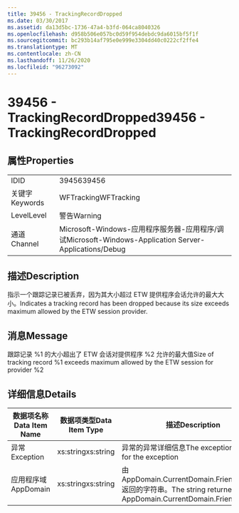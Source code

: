 ```yaml
---
title: 39456 - TrackingRecordDropped
ms.date: 03/30/2017
ms.assetid: da13d5bc-1736-47a4-b3fd-064ca8040326
ms.openlocfilehash: d958b506e057bc0d59f954debdc9da6015bf5f1f
ms.sourcegitcommit: bc293b14af795e0e999e3304dd40c0222cf2ffe4
ms.translationtype: MT
ms.contentlocale: zh-CN
ms.lasthandoff: 11/26/2020
ms.locfileid: "96273092"
---
```

# <a name="39456---trackingrecorddropped"></a><span data-ttu-id="9a18b-102">39456 - TrackingRecordDropped</span><span class="sxs-lookup"><span data-stu-id="9a18b-102">39456 - TrackingRecordDropped</span></span>

## <a name="properties"></a><span data-ttu-id="9a18b-103">属性</span><span class="sxs-lookup"><span data-stu-id="9a18b-103">Properties</span></span>  
  
|||  
|-|-|  
|<span data-ttu-id="9a18b-104">ID</span><span class="sxs-lookup"><span data-stu-id="9a18b-104">ID</span></span>|<span data-ttu-id="9a18b-105">39456</span><span class="sxs-lookup"><span data-stu-id="9a18b-105">39456</span></span>|  
|<span data-ttu-id="9a18b-106">关键字</span><span class="sxs-lookup"><span data-stu-id="9a18b-106">Keywords</span></span>|<span data-ttu-id="9a18b-107">WFTracking</span><span class="sxs-lookup"><span data-stu-id="9a18b-107">WFTracking</span></span>|  
|<span data-ttu-id="9a18b-108">Level</span><span class="sxs-lookup"><span data-stu-id="9a18b-108">Level</span></span>|<span data-ttu-id="9a18b-109">警告</span><span class="sxs-lookup"><span data-stu-id="9a18b-109">Warning</span></span>|  
|<span data-ttu-id="9a18b-110">通道</span><span class="sxs-lookup"><span data-stu-id="9a18b-110">Channel</span></span>|<span data-ttu-id="9a18b-111">Microsoft-Windows-应用程序服务器-应用程序/调试</span><span class="sxs-lookup"><span data-stu-id="9a18b-111">Microsoft-Windows-Application Server-Applications/Debug</span></span>|  
  
## <a name="description"></a><span data-ttu-id="9a18b-112">描述</span><span class="sxs-lookup"><span data-stu-id="9a18b-112">Description</span></span>  

 <span data-ttu-id="9a18b-113">指示一个跟踪记录已被丢弃，因为其大小超过 ETW 提供程序会话允许的最大大小。</span><span class="sxs-lookup"><span data-stu-id="9a18b-113">Indicates a tracking record has been dropped because its size exceeds maximum allowed by the ETW session provider.</span></span>  
  
## <a name="message"></a><span data-ttu-id="9a18b-114">消息</span><span class="sxs-lookup"><span data-stu-id="9a18b-114">Message</span></span>  

 <span data-ttu-id="9a18b-115">跟踪记录 %1 的大小超出了 ETW 会话对提供程序 %2 允许的最大值</span><span class="sxs-lookup"><span data-stu-id="9a18b-115">Size of tracking record %1 exceeds maximum allowed by the ETW session for provider %2</span></span>  
  
## <a name="details"></a><span data-ttu-id="9a18b-116">详细信息</span><span class="sxs-lookup"><span data-stu-id="9a18b-116">Details</span></span>  
  
|<span data-ttu-id="9a18b-117">数据项名称</span><span class="sxs-lookup"><span data-stu-id="9a18b-117">Data Item Name</span></span>|<span data-ttu-id="9a18b-118">数据项类型</span><span class="sxs-lookup"><span data-stu-id="9a18b-118">Data Item Type</span></span>|<span data-ttu-id="9a18b-119">描述</span><span class="sxs-lookup"><span data-stu-id="9a18b-119">Description</span></span>|  
|--------------------|--------------------|-----------------|  
|<span data-ttu-id="9a18b-120">异常</span><span class="sxs-lookup"><span data-stu-id="9a18b-120">Exception</span></span>|<span data-ttu-id="9a18b-121">xs:string</span><span class="sxs-lookup"><span data-stu-id="9a18b-121">xs:string</span></span>|<span data-ttu-id="9a18b-122">异常的异常详细信息</span><span class="sxs-lookup"><span data-stu-id="9a18b-122">The exception details for the exception</span></span>|  
|<span data-ttu-id="9a18b-123">应用程序域</span><span class="sxs-lookup"><span data-stu-id="9a18b-123">AppDomain</span></span>|<span data-ttu-id="9a18b-124">xs:string</span><span class="sxs-lookup"><span data-stu-id="9a18b-124">xs:string</span></span>|<span data-ttu-id="9a18b-125">由 AppDomain.CurrentDomain.FriendlyName 返回的字符串。</span><span class="sxs-lookup"><span data-stu-id="9a18b-125">The string returned by AppDomain.CurrentDomain.FriendlyName.</span></span>|
